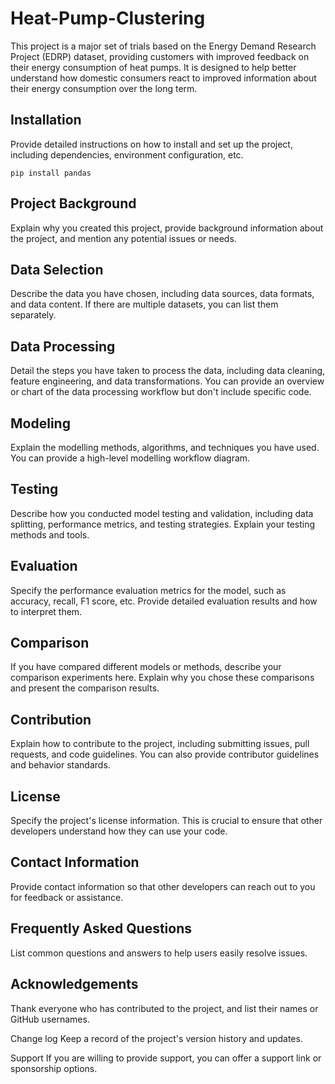 # Heat-Pump-Clustering
This project is a major set of trials based on the Energy Demand Research Project (EDRP) dataset, providing customers with improved feedback on their energy consumption of heat pumps. It is designed to help better understand how domestic consumers react to improved information about their energy consumption over the long term.

## Installation
Provide detailed instructions on how to install and set up the project, including dependencies, environment configuration, etc.
```
pip install pandas
```
## Project Background

Explain why you created this project, provide background information about the project, and mention any potential issues or needs.

## Data Selection

Describe the data you have chosen, including data sources, data formats, and data content. If there are multiple datasets, you can list them separately.

## Data Processing

Detail the steps you have taken to process the data, including data cleaning, feature engineering, and data transformations. You can provide an overview or chart of the data processing workflow but don't include specific code.

## Modeling

Explain the modelling methods, algorithms, and techniques you have used. You can provide a high-level modelling workflow diagram.

## Testing

Describe how you conducted model testing and validation, including data splitting, performance metrics, and testing strategies. Explain your testing methods and tools.

## Evaluation

Specify the performance evaluation metrics for the model, such as accuracy, recall, F1 score, etc. Provide detailed evaluation results and how to interpret them.

## Comparison

If you have compared different models or methods, describe your comparison experiments here. Explain why you chose these comparisons and present the comparison results.


## Contribution
Explain how to contribute to the project, including submitting issues, pull requests, and code guidelines. You can also provide contributor guidelines and behavior standards.

## License
Specify the project's license information. This is crucial to ensure that other developers understand how they can use your code.

## Contact Information
Provide contact information so that other developers can reach out to you for feedback or assistance.

## Frequently Asked Questions
List common questions and answers to help users easily resolve issues.

## Acknowledgements
Thank everyone who has contributed to the project, and list their names or GitHub usernames.

Change log
Keep a record of the project's version history and updates.

Support
If you are willing to provide support, you can offer a support link or sponsorship options.
